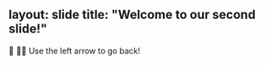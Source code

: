 layout: slide
title: "Welcome to our second slide!"
---
:muscle: :mermaid:
Use the left arrow to go back!
